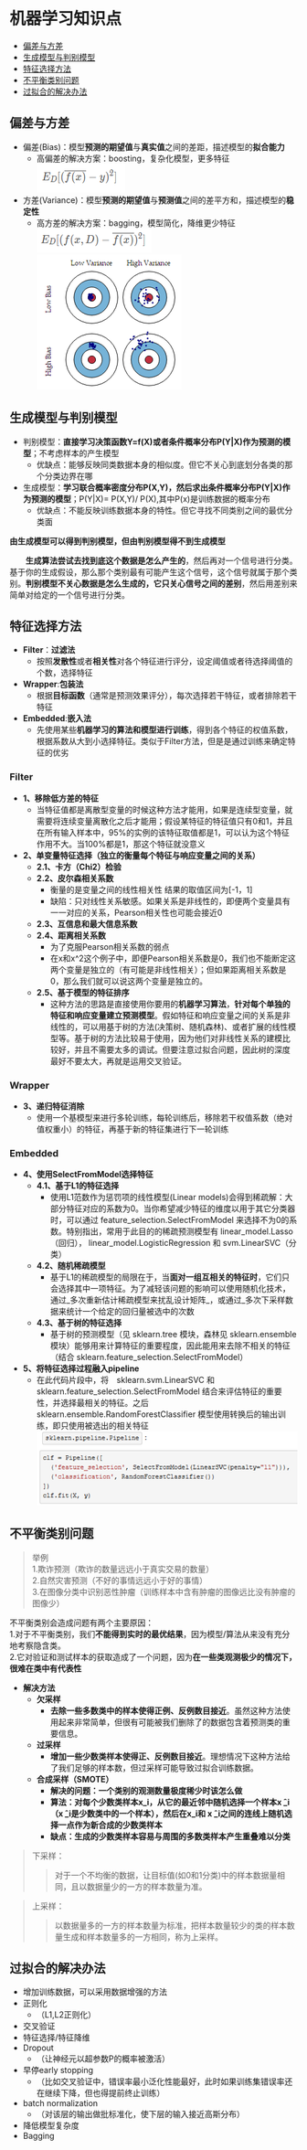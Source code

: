 # 机器学习知识点

* [偏差与方差](#偏差与方差)
* [生成模型与判别模型](#生成模型与判别模型)
* [特征选择方法](#特征选择方法)
* [不平衡类别问题](#不平衡类别问题)
* [过拟合的解决办法](#过拟合的解决办法)

<span id="偏差与方差"></span>
## 偏差与方差
* 偏差(Bias)：模型**预测的期望值**与**真实值**之间的差距，描述模型的**拟合能力**    
  * 高偏差的解决方案：boosting，复杂化模型，更多特征  
  ![偏差](https://github.com/FangChao1086/Machine_learning/blob/master/素材/1.png#pic_center)  
* 方差(Variance)：模型**预测的期望值**与**预测值**之间的差平方和，描述模型的**稳定性**   
  * 高方差的解决方案：bagging，模型简化，降维更少特征  
  ![方差](https://github.com/FangChao1086/Machine_learning/blob/master/素材/2.png#pic_center)  
  ![方差](https://github.com/FangChao1086/Machine_learning/blob/master/素材/3.png#pic_center)

<span id="生成模型与判别模型"></span>
## 生成模型与判别模型
* 判别模型：**直接学习决策函数Y=f(X)或者条件概率分布P(Y|X)作为预测的模型**；不考虑样本的产生模型   
  * 优缺点：能够反映同类数据本身的相似度。但它不关心到底划分各类的那个分类边界在哪   
* 生成模型：**学习联合概率密度分布P(X,Y)，然后求出条件概率分布P(Y|X)作为预测的模型**；P(Y|X)= P(X,Y)/ P(X),其中P(x)是训练数据的概率分布
  * 优缺点：不能反映训练数据本身的特性。但它寻找不同类别之间的最优分类面  
  
**由生成模型可以得到判别模型，但由判别模型得不到生成模型**

&emsp;&emsp;**生成算法尝试去找到底这个数据是怎么产生的**，然后再对一个信号进行分类。基于你的生成假设，那么那个类别最有可能产生这个信号，这个信号就属于那个类别。**判别模型不关心数据是怎么生成的，它只关心信号之间的差别**，然后用差别来简单对给定的一个信号进行分类。

<span id="特征选择方法"></span>
---
## 特征选择方法
* **Filter**：**过滤法**
  * 按照**发散性**或者**相关性**对各个特征进行评分，设定阈值或者待选择阈值的个数，选择特征
* **Wrapper**:**包装法**
  * 根据**目标函数**（通常是预测效果评分），每次选择若干特征，或者排除若干特征
* **Embedded**:**嵌入法**
  * 先使用某些**机器学习的算法和模型进行训练**，得到各个特征的权值系数，根据系数从大到小选择特征。类似于Filter方法，但是是通过训练来确定特征的优劣
### Filter
* **1、移除低方差的特征**
  * 当特征值都是离散型变量的时候这种方法才能用，如果是连续型变量，就需要将连续变量离散化之后才能用；假设某特征的特征值只有0和1，并且在所有输入样本中，95%的实例的该特征取值都是1，可以认为这个特征作用不大。当100%都是1，那这个特征就没意义
* **2、单变量特征选择（独立的衡量每个特征与响应变量之间的关系）**
  * **2.1、卡方（Chi2）检验**
  * **2.2、皮尔森相关系数**
    * 衡量的是变量之间的线性相关性 结果的取值区间为[-1，1]  
    * 缺陷：只对线性关系敏感。如果关系是非线性的，即便两个变量具有一一对应的关系，Pearson相关性也可能会接近0
  * **2.3、互信息和最大信息系数**
  * **2.4、距离相关系数**
    * 为了克服Pearson相关系数的弱点  
    * 在x和x^2这个例子中，即便Pearson相关系数是0，我们也不能断定这两个变量是独立的（有可能是非线性相关）；但如果距离相关系数是0，那么我们就可以说这两个变量是独立的。
  * **2.5、基于模型的特征排序**
    * 这种方法的思路是直接使用你要用的**机器学习算法**，**针对每个单独的特征和响应变量建立预测模型**。假如特征和响应变量之间的关系是非线性的，可以用基于树的方法(决策树、随机森林)、或者扩展的线性模型等。基于树的方法比较易于使用，因为他们对非线性关系的建模比较好，并且不需要太多的调试。但要注意过拟合问题，因此树的深度最好不要太大，再就是运用交叉验证。
### Wrapper
* **3、递归特征消除**
  * 使用一个基模型来进行多轮训练，每轮训练后，移除若干权值系数（绝对值权重小）的特征，再基于新的特征集进行下一轮训练
### Embedded
* **4、使用SelectFromModel选择特征**
  * **4.1、基于L1的特征选择**
    * 使用L1范数作为惩罚项的线性模型(Linear models)会得到稀疏解：大部分特征对应的系数为0。当你希望减少特征的维度以用于其它分类器时，可以通过 feature_selection.SelectFromModel 来选择不为0的系数。特别指出，常用于此目的的稀疏预测模型有 linear_model.Lasso（回归）， linear_model.LogisticRegression 和 svm.LinearSVC（分类）
  * **4.2、随机稀疏模型**
    * 基于L1的稀疏模型的局限在于，当**面对一组互相关的特征时**，它们只会选择其中一项特征。为了减轻该问题的影响可以使用随机化技术，通过_多次重新估计稀疏模型来扰乱设计矩阵_，或通过_多次下采样数据来统计一个给定的回归量被选中的次数
  * **4.3、基于树的特征选择**
    * 基于树的预测模型（见 sklearn.tree 模块，森林见 sklearn.ensemble 模块）能够用来计算特征的重要程度，因此能用来去除不相关的特征（结合 sklearn.feature_selection.SelectFromModel）
* **5、将特征选择过程融入pipeline**
  * 在此代码片段中，将　sklearn.svm.LinearSVC 和 sklearn.feature_selection.SelectFromModel 结合来评估特征的重要性，并选择最相关的特征。之后 sklearn.ensemble.RandomForestClassifier 模型使用转换后的输出训练，即只使用被选出的相关特征  
  ![将特征选择过程融入pipeline](https://github.com/FangChao1086/Machine_learning/blob/master/素材/6.png)

<span id="不平衡类别问题"></span>
## 不平衡类别问题
>举例  
1.欺诈预测（欺诈的数量远远小于真实交易的数量）  
2.自然灾害预测（不好的事情远远小于好的事情）  
3.在图像分类中识别恶性肿瘤（训练样本中含有肿瘤的图像远比没有肿瘤的图像少）  

不平衡类别会造成问题有两个主要原因：   
1.对于不平衡类别，我们**不能得到实时的最优结果**，因为模型/算法从来没有充分地考察隐含类。  
2.它对验证和测试样本的获取造成了一个问题，因为**在一些类观测极少的情况下，很难在类中有代表性**  

* **解决方法**
  * **欠采样**
    * **去除一些多数类中的样本使得正例、反例数目接近**。虽然这种方法使用起来非常简单，但很有可能被我们删除了的数据包含着预测类的重要信息。
  * **过采样**
    * **增加一些少数类样本使得正、反例数目接近**。理想情况下这种方法给了我们足够的样本数，但过采样可能导致过拟合训练数据。
  * **合成采样（SMOTE）**
    * **解决的问题：一个类别的观测数量极度稀少时该怎么做**
    * **算法：对每个少数类样本x_i，从它的最近邻中随机选择一个样本x ̂_i（x ̂_i是少数类中的一个样本），然后在x_i和 x ̂_i之间的连线上随机选择一点作为新合成的少数类样本**
    * **缺点：生成的少数类样本容易与周围的多数类样本产生重叠难以分类**
    
>下采样：  
>>对于一个不均衡的数据，让目标值(如0和1分类)中的样本数据量相同，且以数据量少的一方的样本数量为准。    

>上采样：  
>>以数据量多的一方的样本数量为标准，把样本数量较少的类的样本数量生成和样本数量多的一方相同，称为上采样。

<span id="过拟合的解决办法"></span>
## 过拟合的解决办法
* 增加训练数据，可以采用数据增强的方法
* 正则化
  * （L1,L2正则化）
* 交叉验证
* 特征选择/特征降维
* Dropout
  * （让神经元以超参数P的概率被激活）
* 早停early stopping
  * （比如交叉验证中，错误率最小泛化性能最好，此时如果训练集错误率还在继续下降，但也得提前终止训练）
* batch normalization
  * （对该层的输出做批标准化，使下层的输入接近高斯分布）
* 降低模型复杂度
*	Bagging
